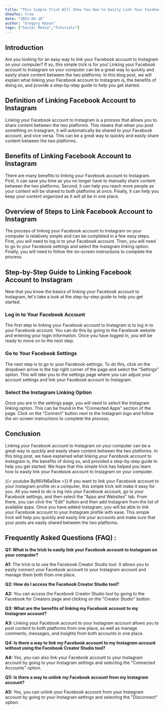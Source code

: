 ```yaml
---
title: "This Simple Trick Will Show You How to Easily Link Your Facebook Account to Instagram on Your Computer!"
ShowToc: true 
date: "2023-04-10"
author: "Gregory Mason" 
tags: ["Social Media","Tutorials"]
---
```

## Introduction
Are you looking for an easy way to link your Facebook account to Instagram on your computer? If so, this simple trick is for you! Linking your Facebook account to Instagram on your computer can be a great way to quickly and easily share content between the two platforms. In this blog post, we will explain what linking your Facebook account to Instagram is, the benefits of doing so, and provide a step-by-step guide to help you get started.

## Definition of Linking Facebook Account to Instagram
Linking your Facebook account to Instagram is a process that allows you to share content between the two platforms. This means that when you post something on Instagram, it will automatically be shared to your Facebook account, and vice versa. This can be a great way to quickly and easily share content between the two platforms.

## Benefits of Linking Facebook Account to Instagram
There are many benefits to linking your Facebook account to Instagram. First, it can save you time as you no longer have to manually share content between the two platforms. Second, it can help you reach more people as your content will be shared to both platforms at once. Finally, it can help you keep your content organized as it will all be in one place.

## Overview of Steps to Link Facebook Account to Instagram
The process of linking your Facebook account to Instagram on your computer is relatively simple and can be completed in a few easy steps. First, you will need to log in to your Facebook account. Then, you will need to go to your Facebook settings and select the Instagram linking option. Finally, you will need to follow the on-screen instructions to complete the process.

## Step-by-Step Guide to Linking Facebook Account to Instagram
Now that you know the basics of linking your Facebook account to Instagram, let's take a look at the step-by-step guide to help you get started.

### Log in to Your Facebook Account
The first step to linking your Facebook account to Instagram is to log in to your Facebook account. You can do this by going to the Facebook website and entering your login information. Once you have logged in, you will be ready to move on to the next step.

### Go to Your Facebook Settings
The next step is to go to your Facebook settings. To do this, click on the dropdown arrow in the top right corner of the page and select the “Settings” option. This will take you to the settings page where you can adjust your account settings and link your Facebook account to Instagram.

### Select the Instagram Linking Option
Once you are in the settings page, you will need to select the Instagram linking option. This can be found in the “Connected Apps” section of the page. Click on the “Connect” button next to the Instagram logo and follow the on-screen instructions to complete the process.

## Conclusion
Linking your Facebook account to Instagram on your computer can be a great way to quickly and easily share content between the two platforms. In this blog post, we have explained what linking your Facebook account to Instagram is, the benefits of doing so, and provided a step-by-step guide to help you get started. We hope that this simple trick has helped you learn how to easily link your Facebook account to Instagram on your computer.

{{< youtube By96VN6a5kw >}} 
If you want to link your Facebook account to your Instagram profile on a computer, this simple trick will make it easy for you. All you need to do is log into your Facebook account, go to your Facebook settings, and then select the "Apps and Websites" tab. From there, you can click the "Edit" button and then add Instagram from the list of available apps. Once you have added Instagram, you will be able to link your Facebook account to your Instagram profile with ease. This simple trick will help you quickly and easily link your accounts and make sure that your posts are easily shared between the two platforms.

## Frequently Asked Questions (FAQ) :
**Q1: What is the trick to easily link your Facebook account to Instagram on your computer?**

**A1:** The trick is to use the Facebook Creator Studio tool. It allows you to easily connect your Facebook account to your Instagram account and manage them both from one place.

**Q2: How do I access the Facebook Creator Studio tool?** 

**A2:** You can access the Facebook Creator Studio tool by going to the Facebook for Creators page and clicking on the "Creator Studio" button.

**Q3: What are the benefits of linking my Facebook account to my Instagram account?**

**A3:** Linking your Facebook account to your Instagram account allows you to post content to both platforms from one place, as well as manage comments, messages, and insights from both accounts in one place.

**Q4: Is there a way to link my Facebook account to my Instagram account without using the Facebook Creator Studio tool?**

**A4:** Yes, you can also link your Facebook account to your Instagram account by going to your Instagram settings and selecting the "Connected Accounts" option.

**Q5: Is there a way to unlink my Facebook account from my Instagram account?**

**A5:** Yes, you can unlink your Facebook account from your Instagram account by going to your Instagram settings and selecting the "Disconnect" option.


